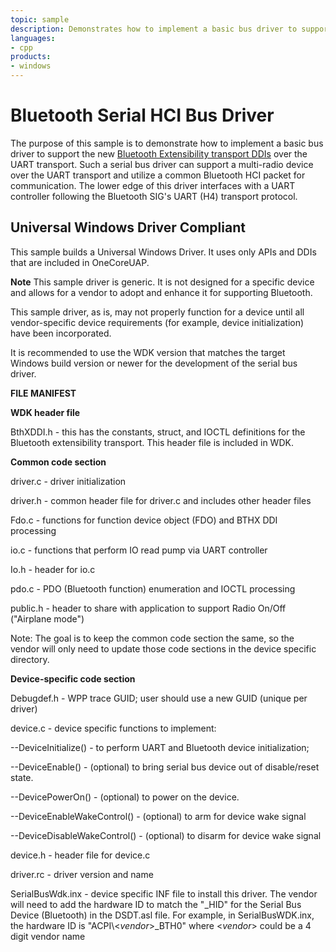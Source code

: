 ```yaml
---
topic: sample
description: Demonstrates how to implement a basic bus driver to support the new Bluetooth Extensibility transport DDIs over the UART transport.
languages:
- cpp
products:
- windows
---
```


<!---
    name: Bluetooth Serial HCI Bus Driver
    platform: WDM
    language: cpp
    category: Bluetooth
    description: Demonstrates how to implement a basic bus driver to support the new Bluetooth Extensibility transport DDIs over the UART transport.
    samplefwlink: http://go.microsoft.com/fwlink/p/?LinkId=617641
--->

# Bluetooth Serial HCI Bus Driver

The purpose of this sample is to demonstrate how to implement a basic bus driver to support the new [Bluetooth Extensibility transport DDIs](http://msdn.microsoft.com/en-us/library/windows/hardware/ff536585) over the UART transport. Such a serial bus driver can support a multi-radio device over the UART transport and utilize a common Bluetooth HCI packet for communication. The lower edge of this driver interfaces with a UART controller following the Bluetooth SIG's UART (H4) transport protocol.

## Universal Windows Driver Compliant

This sample builds a Universal Windows Driver. It uses only APIs and DDIs that are included in OneCoreUAP.

**Note** This sample driver is generic. It is not designed for a specific device and allows for a vendor to adopt and enhance it for supporting Bluetooth.

This sample driver, as is, may not properly function for a device until all vendor-specific device requirements (for example, device initialization) have been incorporated.

It is recommended to use the WDK version  that matches the target Windows build version or newer for the development of the serial bus driver.

**FILE MANIFEST**

**WDK header file**

BthXDDI.h - this has the constants, struct, and IOCTL definitions for the Bluetooth extensibility transport. This header file is included in WDK.

**Common code section**

driver.c - driver initialization

driver.h - common header file for driver.c and includes other header files

Fdo.c - functions for function device object (FDO) and BTHX DDI processing

io.c - functions that perform IO read pump via UART controller

Io.h - header for io.c

pdo.c - PDO (Bluetooth function) enumeration and IOCTL processing

public.h - header to share with application to support Radio On/Off ("Airplane mode")

Note: The goal is to keep the common code section the same, so the vendor will only need to update those code sections in the device specific directory.

**Device-specific code section**

Debugdef.h - WPP trace GUID; user should use a new GUID (unique per driver)

device.c - device specific functions to implement:

--DeviceInitialize() - to perform UART and Bluetooth device initialization;

--DeviceEnable() - (optional) to bring serial bus device out of disable/reset state.

--DevicePowerOn() - (optional) to power on the device.

--DeviceEnableWakeControl() - (optional) to arm for device wake signal

--DeviceDisableWakeControl() - (optional) to disarm for device wake signal

device.h - header file for device.c

driver.rc - driver version and name

SerialBusWdk.inx - device specific INF file to install this driver. The vendor will need to add the hardware ID to match the "\_HID" for the Serial Bus Device (Bluetooth) in the DSDT.asl file. For example, in SerialBusWDK.inx, the hardware ID is "ACPI\\<*vendor*\>\_BTH0" where <*vendor*\> could be a 4 digit vendor name
